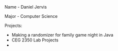 Name - Daniel Jervis

Major - Computer Science

Projects:
- Making a randomizer for family game night in Java
- CEG 2350 Lab Projects
- 
  
